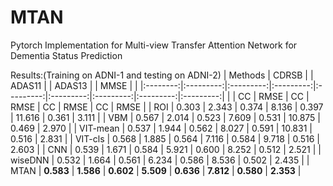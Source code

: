 # MTAN
Pytorch Implementation for Multi-view Transfer Attention Network for Dementia Status Prediction

Results:(Training on ADNI-1 and testing on ADNI-2)
|  Methods |   CDRSB   |           |   ADAS11  |           |   ADAS13  |           |    MMSE   |           |
|:--------:|:---------:|:---------:|:---------:|:---------:|:---------:|:---------:|:---------:|:---------:|
|          |     CC    |    RMSE   |     CC    |    RMSE   |     CC    |    RMSE   |     CC    |    RMSE   |
| ROI      |   0.303   |   2.343   |   0.374   |   8.136   |   0.397   |   11.616  |   0.361   |   3.111   |
| VBM      |   0.567   |   2.014   |   0.523   |   7.609   |   0.531   |   10.875  |   0.469   |   2.970   |
| VIT-mean |   0.537   |   1.944   |   0.562   |   8.027   |   0.591   |   10.831  |   0.516   |   2.831   |
| VIT-cls  |   0.568   |   1.885   |   0.564   |   7.116   |   0.584   |   9.718   |   0.516   |   2.603   |
| CNN      |   0.539   |   1.671   |   0.584   |   5.921   |   0.600   |   8.252   |   0.512   |   2.521   |
| wiseDNN  |   0.532   |   1.664   |   0.561   |   6.234   |   0.586   |   8.536   |   0.502   |   2.435   |
| MTAN     | **0.583** | **1.586** | **0.602** | **5.509** | **0.636** | **7.812** | **0.580** | **2.353** |


